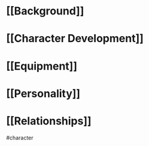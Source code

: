 # [[Background]]

# [[Character Development]]

# [[Equipment]]

# [[Personality]]

# [[Relationships]]

#character 
